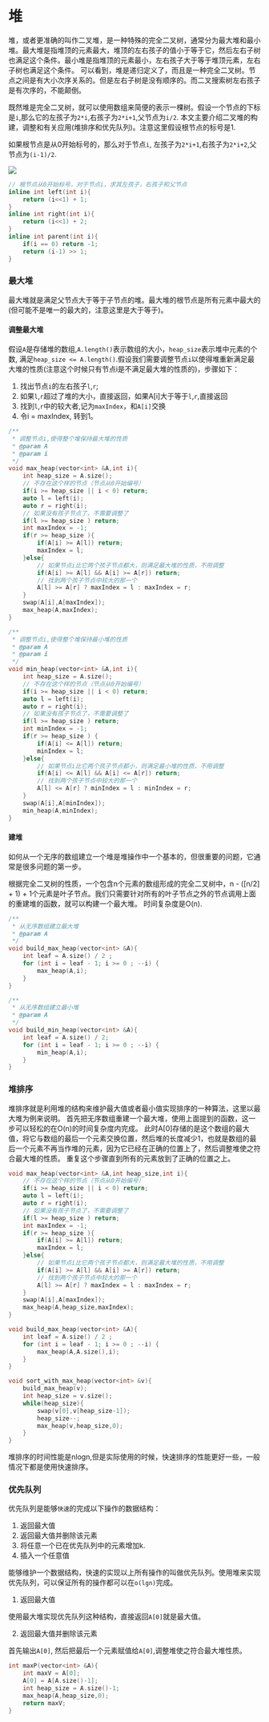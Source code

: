 # 堆

堆，或者更准确的叫作二叉堆，是一种特殊的完全二叉树，通常分为最大堆和最小堆。最大堆是指堆顶的元素最大，堆顶的左右孩子的值小于等于它，然后左右子树也满足这个条件。最小堆是指堆顶的元素最小，左右孩子大于等于堆顶元素，左右子树也满足这个条件。 可以看到，堆是递归定义了，而且是一种完全二叉树。节点之间是有大小次序关系的。但是左右子树是没有顺序的。而二叉搜索树左右孩子是有次序的，不能颠倒。

既然堆是完全二叉树，就可以使用数组来简便的表示一棵树。假设一个节点的下标是`i`,那么它的左孩子为`2*i`,右孩子为`2*i+1`,父节点为`i/2`. 本文主要介绍二叉堆的构建，调整和有关应用(堆排序和优先队列)。注意这里假设根节点的标号是1.

如果根节点是从0开始标号的，那么对于节点`i`, 左孩子为`2*i+1`,右孩子为`2*i+2`,父节点为`(i-1)/2`.

![](img/2017-04-11_091249.png)

```c 
// 根节点从0开始标号，对于节点i，求其左孩子，右孩子和父节点
inline int left(int i){
    return (i<<1) + 1;
}
inline int right(int i){
    return (i<<1) + 2;
}
inline int parent(int i){
    if(i == 0) return -1;
    return (i-1) >> 1;
}
```

### 最大堆

最大堆就是满足父节点大于等于子节点的堆。最大堆的根节点是所有元素中最大的(但可能不是唯一的最大的，注意这里是大于等于)。

#### 调整最大堆

假设`A`是存储堆的数组,`A.length()`表示数组的大小，`heap_size`表示堆中元素的个数, 满足`heap_size <= A.length()`.假设我们需要调整节点`i`以使得堆重新满足最大堆的性质(注意这个时候只有节点i是不满足最大堆的性质的)，步骤如下：

1. 找出节点`i`的左右孩子`l`,`r`;
2. 如果`l`,`r`超过了堆的大小，直接返回，如果A[i]大于等于`l`,`r`,直接返回
3. 找到`l`,`r`中的较大者,记为`maxIndex`，和`A[i]`交换
4. 令i = maxIndex, 转到1。

```c
/**
 * 调整节点i,使得整个堆保持最大堆的性质
 * @param A
 * @param i
 */
void max_heap(vector<int> &A,int i){
    int heap_size = A.size();
    // 不存在这个样的节点（节点从0开始编号）
    if(i >= heap_size || i < 0) return;
    auto l = left(i);
    auto r = right(i);
    // 如果没有孩子节点了，不需要调整了
    if(l >= heap_size ) return;
    int maxIndex = -1;
    if(r >= heap_size ){
        if(A[i] >= A[l]) return;
        maxIndex = l;
    }else{
        // 如果节点i比它两个孩子节点都大，则满足最大堆的性质，不用调整
        if(A[i] >= A[l] && A[i] >= A[r]) return;
        // 找到两个孩子节点中较大的那一个
        A[l] >= A[r] ? maxIndex = l : maxIndex = r;
    }
    swap(A[i],A[maxIndex]);
    max_heap(A,maxIndex);
}
```

```c
/**
 * 调整节点i,使得整个堆保持最小堆的性质
 * @param A 
 * @param i 
 */
void min_heap(vector<int> &A,int i){
    int heap_size = A.size();
    // 不存在这个样的节点（节点从0开始编号）
    if(i >= heap_size || i < 0) return;
    auto l = left(i);
    auto r = right(i);
    // 如果没有孩子节点了，不需要调整了
    if(l >= heap_size ) return;
    int minIndex = -1;
    if(r >= heap_size ) {
        if(A[i] <= A[l]) return;
        minIndex = l;
    }else{
        // 如果节点i比它两个孩子节点都小，则满足最小堆的性质，不用调整
        if(A[i] <= A[l] && A[i] <= A[r]) return;
        // 找到两个孩子节点中较大的那一个
        A[l] <= A[r] ? minIndex = l : minIndex = r;
    }
    swap(A[i],A[minIndex]);
    min_heap(A,minIndex);
}
```

#### 建堆

如何从一个无序的数组建立一个堆是堆操作中一个基本的，但很重要的问题，它通常是很多问题的第一步。

根据完全二叉树的性质，一个包含n个元素的数组形成的完全二叉树中，n - ([n/2] + 1) + 1个元素是叶子节点。我们只需要针对所有的叶子节点之外的节点调用上面的重建堆的函数，就可以构建一个最大堆。 时间复杂度是O(n).

```c
/**
 * 从无序数组建立最大堆
 * @param A
 */
void build_max_heap(vector<int> &A){
    int leaf = A.size() / 2 ;
    for (int i = leaf - 1; i >= 0 ; --i) {
        max_heap(A,i);
    }
}
```

```c
/**
 * 从无序数组建立最小堆
 * @param A
 */
void build_min_heap(vector<int> &A){
    int leaf = A.size() / 2;
    for (int i = leaf - 1; i >= 0 ; --i) {
        min_heap(A,i);
    }
}
```

### 堆排序

堆排序就是利用堆的结构来维护最大值或者最小值实现排序的一种算法，这里以最大堆为例来说明。 首先把无序数组重建一个最大堆，使用上面提到的函数，这一步可以轻松的在O(n)的时间复杂度内完成。 此时A[0]存储的是这个数组的最大值，将它与数组的最后一个元素交换位置，然后堆的长度减少1，也就是数组的最后一个元素不再当作堆的元素，因为它已经在正确的位置上了，然后调整堆使之符合最大堆的性质。 重复这个步骤直到所有的元素放到了正确的位置之上。

```c
void max_heap(vector<int> &A,int heap_size,int i){
    // 不存在这个样的节点（节点从0开始编号）
    if(i >= heap_size || i < 0) return;
    auto l = left(i);
    auto r = right(i);
    // 如果没有孩子节点了，不需要调整了
    if(l >= heap_size ) return;
    int maxIndex = -1;
    if(r >= heap_size ){
        if(A[i] >= A[l]) return;
        maxIndex = l;
    }else{
        // 如果节点i比它两个孩子节点都大，则满足最大堆的性质，不用调整
        if(A[i] >= A[l] && A[i] >= A[r]) return;
        // 找到两个孩子节点中较大的那一个
        A[l] >= A[r] ? maxIndex = l : maxIndex = r;
    }
    swap(A[i],A[maxIndex]);
    max_heap(A,heap_size,maxIndex);
}

void build_max_heap(vector<int> &A){
    int leaf = A.size() / 2 ;
    for (int i = leaf - 1; i >= 0 ; --i) {
        max_heap(A,A.size(),i);
    }
}

void sort_with_max_heap(vector<int> &v){
    build_max_heap(v);
    int heap_size = v.size();
    while(heap_size){
        swap(v[0],v[heap_size-1]);
        heap_size--;
        max_heap(v,heap_size,0);
    }
}
```

堆排序的时间性能是nlogn,但是实际使用的时候，快速排序的性能更好一些，一般情况下都是使用快速排序。

### 优先队列

优先队列是能够`快速`的完成以下操作的数据结构：

1. 返回最大值
2. 返回最大值并删除该元素
3. 将任意一个已在优先队列中的元素增加k.
4. 插入一个任意值


能够维护一个数据结构，快速的实现以上所有操作的叫做优先队列。使用堆来实现优先队列，可以保证所有的操作都可以在`o(lgn)`完成。

1. 返回最大值

使用最大堆实现优先队列这种结构，直接返回`A[0]`就是最大值。

2. 返回最大值并删除该元素

首先输出`A[0]`, 然后把最后一个元素赋值给`A[0]`,调整堆使之符合最大堆性质。

```c
int maxP(vector<int> &A){
    int maxV = A[0];
    A[0] = A[A.size()-1];
    int heap_size = A.size()-1;
    max_heap(A,heap_size,0);
    return maxV;
}

```